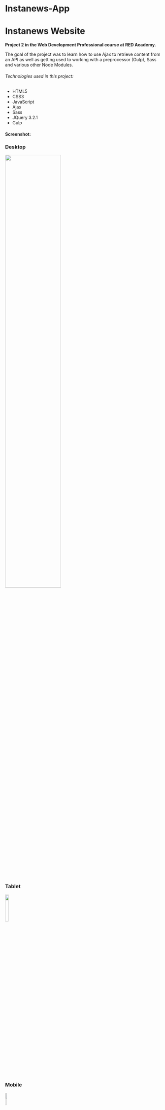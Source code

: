 # Instanews-App
<h1>Instanews Website</h1>

<strong>Project 2 in the Web Development Professional course at RED Academy.</strong>

<p>The goal of the project was to learn how to use Ajax to retrieve content from an API as well as getting used to working with a preprocessor (Gulp), Sass and various other Node Modules.</p>

<h6>Technologies used in this project:</h6>
<ul>
<li>HTML5</li>
<li>CSS3</li>
<li>JavaScript</li>
<li>Ajax</li>
<li>Sass</li>
<li>JQuery 3.2.1</li>
<li>Gulp</li>
</ul>

<h4>Screenshot:</h4>

<h3>Desktop</h3>
<img src="https://user-images.githubusercontent.com/8882336/28546791-cd12e4fc-7080-11e7-9d32-0a456ea9fe01.png"
  width="60%"/>

<h3>Tablet</h3>
<img src="https://user-images.githubusercontent.com/8882336/28546789-cd0cc496-7080-11e7-8f93-2e539717c58c.png"
  width="15%"/>

<h3>Mobile</h3>
<img src="https://user-images.githubusercontent.com/8882336/28546790-cd108630-7080-11e7-8f29-53cfd9a7f111.png"
  width="10%"/>

